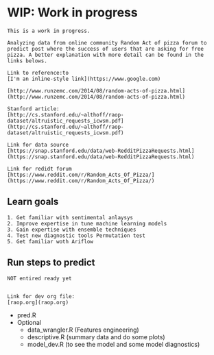 
# WIP: Work in progress

    
    This is a work in progress.
    
    Analyzing data from online community Random Act of pizza forum to
    predict post where the success of users that are asking for free
    pizza. A better explanation with more detail can be found in the
    links belows.
    
    Link to reference:to 
    [I'm an inline-style link](https://www.google.com)

    [http://www.runzemc.com/2014/08/random-acts-of-pizza.html](http://www.runzemc.com/2014/08/random-acts-of-pizza.html)

    Stanford article:
    [http://cs.stanford.edu/~althoff/raop-dataset/altruistic_requests_icwsm.pdf](http://cs.stanford.edu/~althoff/raop-dataset/altruistic_requests_icwsm.pdf)
    
    Link for data source 
    [https://snap.stanford.edu/data/web-RedditPizzaRequests.html](https://snap.stanford.edu/data/web-RedditPizzaRequests.html)
    
    Link for redidt forum
    [https://www.reddit.com/r/Random_Acts_Of_Pizza/](https://www.reddit.com/r/Random_Acts_Of_Pizza/)

## Learn goals

    1. Get familiar with sentimental anlaysys 
    2. Improve expertise in tune machine learning models
    3. Gain expertise with ensemble techniques
    4. Test new diagnostic tools Permutation test
    5. Get familiar woth Ariflow

## Run steps to predict

    NOT entired ready yet
    
    
    Link for dev org file:
    [raop.org](raop.org)
    

 * pred.R
 * Optional
   * data_wrangler.R (Features engineering)
   * descriptive.R (summary data and do some plots)
   * model_dev.R (to see the model and some model diagnostics)
